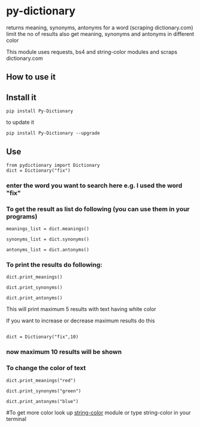 # py-dictionary
returns meaning, synonyms, antonyms for a word (scraping dictionary.com)
limit the no of results
also get meaning, synonyms and antonyms in different color

This module uses requests, bs4 and string-color modules
and scraps dictionary.com


## How to use it

## Install it
```shell
pip install Py-Dictionary
```
to update it

```shell
pip install Py-Dictionary --upgrade
```

## Use
```shell
from pydictionary import Dictionary
dict = Dictionary("fix")
```

### enter the word you want to search here e.g. I used the word "fix"


### To get the result as list do following (you can use them in your programs)
```shell
meanings_list = dict.meanings()

synonyms_list = dict.synonyms()

antonyms_list = dict.antonyms()
```
### To print the results do following: 
```shell
dict.print_meanings()

dict.print_synonyms()

dict.print_antonyms()
```

This will print maximum 5 results with text having white color

If you want to increase  or decrease maximum results do this

```shell

dict = Dictionary("fix",10)
```

### now maximum 10 results will be shown

### To change the color of text
```shell
dict.print_meanings("red")

dict.print_synonyms("green")

dict.print_antonyms("blue")
```

#To get more color look up [string-color](https://pypi.org/project/string-color/) module
or type string-color in your terminal
